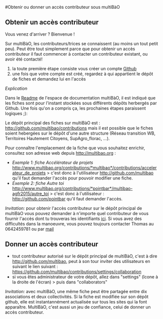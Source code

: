 #Obtenir ou donner un accès contributeur sous multiBàO

## Obtenir un accès contributeur

Vous venez d'arriver ? Bienvenue !

Sur multiBàO, les contributeurs/trices se connaissent (au moins un tout petit peu). Peut être tout simplement parce que pour obtenir un accès contributeur il faut commencer à contacter un contributeur existant, ou avoir été contacté! 

1. la toute première étape consiste vous créer un compte [Github](http://github.com)
2. une fois que votre compte est créé, regardez à qui appartient le dépôt de fiches et demandez lui en l'accès

*Explication*

Dans le [Readme](https://github.com/multibao/documentation) de l'espace de documentation multiBàO, il est indiqué que les fiches sont pour l'instant stockées sous différents dépôts herbergés par Github. Une fois qu'on a compris ça, les prochaines étapes paraissent logiques ;):

Le dépôt principal des fiches sur multiBàO est : http://github.com/multibao/contributions mais il est possible que le fiches soient hebergées sur le dépôt d'une autre structure (Réseau transition WB, Territoires Hautement Citoyens, SupAgro_florac, ...). 

Pour connaître l'emplacement de la fiche que vous souhaitez enrichir, consultez son adresse web depuis http://multibao.org : 
* *Exemple 1: fiche Accélérateur de projets* http://www.multibao.org/contributions/*multibao*/contributions/accelerateur_de_projets > c'est donc à l'utilisateur http://github.com/multibao qu'il faut demander l'accès pour pouvoir modifier une fiche.
* *Exemple 2: fiche Autre toi* http://www.multibao.org/contributions/*pointbar*/multibao-agfr2015/autre_toi > c'est donc à l'utilisateur : http://github.com/pointbar qu'il faut demander l'accès. 

*Invitation:* pour obtenir l'accès contributeur sur le dépôt principal de multiBàO vous pouvez demander à n'importe quel contributeur de vous fournir l'accès dont tu trouveras les identifiants [ici](https://github.com/orgs/multibao/people). Si vous avez des difficultés dans la manoeuvre, vous pouvez toujours contacter Thomas au 0642459781 ou par [mail](mailto:thomas.wolff@cpcoop.fr)

## Donner un accès contributeur

* tout contributeur autorisé sur le dépôt principal de multiBàO, c'est à dire http://github.com/multibao, peut à son tour inviter des utilisateurs en suivant le lien suivant : https://github.com/multibao/contributions/settings/collaboration
* si vous êtes administrateur de votre dépôt, allez dans "settings" (îcone à la droite de l'écran) > puis dans "collaborators"

*Invitation:* avec multiBàO, une même fiche peut être partagée entre dix associations et deux collectivités. Si la fiche est modifiée sur son dépôt github, elle est instantannément actualisée sur tous les sites qui la font apparaître. MultiBàO, c'est aussi un jeu de confiance, celui de donner un accès contributeur. 

